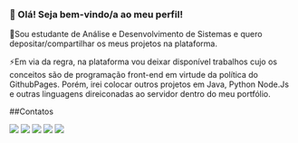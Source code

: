 <h3> 👋 Olá! Seja bem-vindo/a ao meu perfil! </h3>

<p>🌱Sou estudante de Análise e Desenvolvimento de Sistemas e quero depositar/compartilhar os meus projetos na plataforma.<br>

⚡Em via da regra, na plataforma vou deixar disponível trabalhos cujo os conceitos são de programação front-end em virtude da política do GithubPages. Porém, irei colocar outros projetos em Java, Python Node.Js e outras linguagens direiconadas ao servidor dentro do meu portfólio.</p>

##Contatos

<div>
<a href="https://www.youtube.com/seu-canal-youtube-aqui" target="_blank"><img src="https://img.shields.io/badge/YouTube-FF0000?style=for-the-badge&logo=youtube&logoColor=white" target="_blank"></a>
<a href="https://instagram.com/seu-usuário-instagram-aqui" target="_blank"><img src="https://img.shields.io/badge/-Instagram-%23E4405F?style=for-the-badge&logo=instagram&logoColor=white" target="_blank"></a>
<a href="https://www.twitch.tv/seu-usuário-aqui" target="_blank"><img src="https://img.shields.io/badge/Twitch-9146FF?style=for-the-badge&logo=twitch&logoColor=white" target="_blank"></a>
<a href = "mailto:contato@seu-usuário-aqui"><img src="https://img.shields.io/badge/Gmail-D14836?style=for-the-badge&logo=gmail&logoColor=white" target="_blank"></a>
<a href="https://www.linkedin.com/in/seu-usuário-linkedln-aqui" target="_blank"><img src="https://img.shields.io/badge/-LinkedIn-%230077B5?style=for-the-badge&logo=linkedin&logoColor=white" target="_blank"></a>   
</div>






